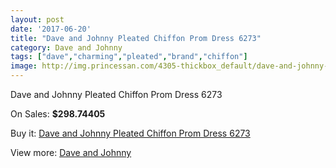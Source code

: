 ```yaml
---
layout: post
date: '2017-06-20'
title: "Dave and Johnny Pleated Chiffon Prom Dress 6273"
category: Dave and Johnny
tags: ["dave","charming","pleated","brand","chiffon"]
image: http://img.princessan.com/4305-thickbox_default/dave-and-johnny-pleated-chiffon-prom-dress-6273.jpg
---
```

Dave and Johnny Pleated Chiffon Prom Dress 6273

On Sales: **$298.74405**
<a href="https://www.princessan.com/en/dave-and-johnny/2004-dave-and-johnny-pleated-chiffon-prom-dress-6273.html"><amp-img layout="responsive" width="600" height="600" src="//img.princessan.com/4305-thickbox_default/dave-and-johnny-pleated-chiffon-prom-dress-6273.jpg" alt="Dave and Johnny Pleated Chiffon Prom Dress 6273 0" /></a>

Buy it: [Dave and Johnny Pleated Chiffon Prom Dress 6273](https://www.princessan.com/en/dave-and-johnny/2004-dave-and-johnny-pleated-chiffon-prom-dress-6273.html "Dave and Johnny Pleated Chiffon Prom Dress 6273")

View more: [Dave and Johnny](https://www.princessan.com/en/16-dave-and-johnny "Dave and Johnny")